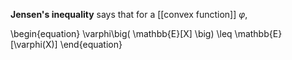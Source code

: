 **Jensen's inequality** says that for a [[convex function]] $\varphi$, 

\begin{equation}
\varphi\big( \mathbb{E}[X] \big) \leq \mathbb{E}[\varphi(X)]
\end{equation}
